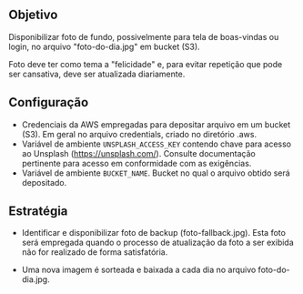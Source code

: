 ## Objetivo

Disponibilizar foto de fundo, possivelmente para tela de boas-vindas
ou login, no arquivo "foto-do-dia.jpg" em
bucket (S3).

Foto deve ter como tema a "felicidade" e, para evitar
repetição que pode ser cansativa, deve ser atualizada
diariamente.

## Configuração

- Credenciais da AWS empregadas para depositar arquivo em um bucket (S3).
  Em geral no arquivo credentials, criado no diretório .aws.
- Variável de ambiente `UNSPLASH_ACCESS_KEY` contendo chave para acesso
  ao Unsplash (https://unsplash.com/). Consulte documentação pertinente para acesso em conformidade com as exigências.
- Variável de ambiente `BUCKET_NAME`. Bucket no qual o arquivo obtido
  será depositado.

## Estratégia

- Identificar e disponibilizar foto de backup (foto-fallback.jpg). Esta foto será empregada quando o processo de atualização da foto a ser exibida não for realizado de forma satisfatória.

- Uma nova imagem é sorteada e baixada a cada dia no arquivo foto-do-dia.jpg.
